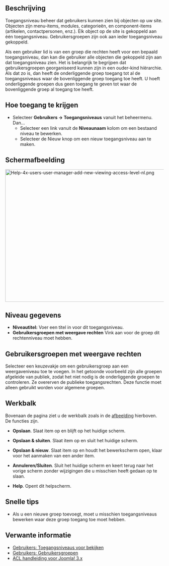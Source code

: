 <!-- Filename: Help4.x:Users:_Edit_Viewing_Access_Level / Display title: Gebruikers: Toegangsniveaus bekijken bewerken -->

## Beschrijving

Toegangsniveau beheer dat gebruikers kunnen zien bij objecten op uw
site. Objecten zijn menu-items, modules, categorieën, en component-items
(artikelen, contactpersonen, enz.). Elk object op de site is gekoppeld
aan één toegangsniveau. Gebruikersgroepen zijn ook aan ieder
toegangsniveau gekoppeld.

Als een gebruiker lid is van een groep die rechten heeft voor een
bepaald toegangsniveau, dan kan die gebruiker alle objecten die
gekoppeld zijn aan dat toegangsniveau zien. Het is belangrijk te
begrijpen dat gebruikersgroepen georganiseerd kunnen zijn in een
ouder-kind hiërarchie. Als dat zo is, dan heeft de onderliggende groep
toegang tot al de toegangsniveaus waar de bovenliggende groep toegang
toe heeft. U hoeft onderliggende groepen dus geen toegang te geven tot
waar de bovenliggende groep al toegang toe heeft.

## Hoe toegang te krijgen

- Selecteer **Gebruikers **→** Toegangsniveaus** vanuit het beheermenu.
  Dan...
  - Selecteer een link vanuit de **Niveaunaam** kolom om een bestaand
    niveau te bewerken.
  - Selecteer de Nieuw knop om een nieuw toegangsniveau aan te maken.

## Schermafbeelding

<img
src="https://docs.joomla.org/images/thumb/0/05/Help-4x-users-user-manager-add-new-viewing-access-level-nl.png/600px-Help-4x-users-user-manager-add-new-viewing-access-level-nl.png"
decoding="async"
srcset="https://docs.joomla.org/images/0/05/Help-4x-users-user-manager-add-new-viewing-access-level-nl.png 1.5x"
data-file-width="823" data-file-height="576" width="600" height="420"
alt="Help-4x-users-user-manager-add-new-viewing-access-level-nl.png" />

## Niveau gegevens

- **Niveautitel:** Voer een titel in voor dit toegangsniveau.
- **Gebruikersgroepen met weergave rechten** Vink aan voor de groep dit
  rechtenniveau moet hebben.

## Gebruikersgroepen met weergave rechten

Selecteer een keuzevakje om een gebruikersgroep aan een weergaveniveau
toe te voegen. In het getoonde voorbeeld zijn alle groepen afgeleide van
publiek, zodat het niet nodig is de onderliggende groepen te
controleren. Ze overerven de publieke toegangsrechten. Deze functie moet
alleen gebruikt worden voor algemene groepen.

## Werkbalk

Bovenaan de pagina ziet u de werkbalk zoals in de
[afbeelding](#Schermafbeelding) hierboven. De functies zijn.

- **Opslaan**. Slaat item op en blijft op het huidige scherm.

<!-- -->

- **Opslaan & sluiten**. Slaat item op en sluit het huidige scherm.

<!-- -->

- **Opslaan & nieuw**. Slaat item op en houdt het bewerkscherm open,
  klaar voor het aanmaken van een ander item.

<!-- -->

- **Annuleren/Sluiten**. Sluit het huidige scherm en keert terug naar
  het vorige scherm zonder wijzigingen die u misschien heeft gedaan op
  te slaan.

<!-- -->

- **Help**. Opent dit helpscherm.

## Snelle tips

- Als u een nieuwe groep toevoegt, moet u misschien toegangsniveaus
  bewerken waar deze groep toegang toe moet hebben.

## Verwante informatie

- [Gebruikers: Toegangsniveaus voor
  bekijken](https://docs.joomla.org/Help4.x:Users:_Viewing_Access_Levels/nl "Help4.x:Users: Viewing Access Levels/nl")
- [Gebruikers:
  Gebruikersgroepen](https://docs.joomla.org/Help4.x:Users:_Groups/nl "Help4.x:Users: Groups/nl")
- [ACL handleiding voor Joomla!
  3.x](https://docs.joomla.org/J3.x:Access_Control_List_Tutorial/nl "J3.x:Access Control List Tutorial/nl")
